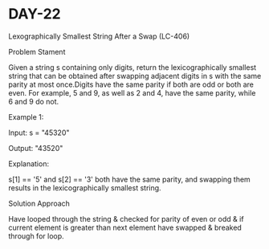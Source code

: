 # DAY-22
Lexographically Smallest String After a Swap (LC-406)

Problem Stament 

Given a string s containing only digits, return the lexicographically smallest string that can be obtained after swapping adjacent digits in s with the same parity at most once.Digits have the same parity if both are odd or both are even. For example, 5 and 9, as well as 2 and 4, have the same parity, while 6 and 9 do not.

 
Example 1:

Input: s = "45320"

Output: "43520"

Explanation:

s[1] == '5' and s[2] == '3' both have the same parity, and swapping them results in the lexicographically smallest string.

Solution Approach 

Have looped through the string & checked for parity of even or odd & if current element is greater than next element have swapped & breaked through for loop.

